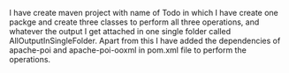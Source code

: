 I have create maven project with name of Todo in which I have create one packge and create three classes to perform all three operations, and whatever the output I get attached in one single folder called AllOutputInSingleFolder.
Apart from this I have added the dependencies of apache-poi and apache-poi-ooxml in pom.xml file to perform the operations.
